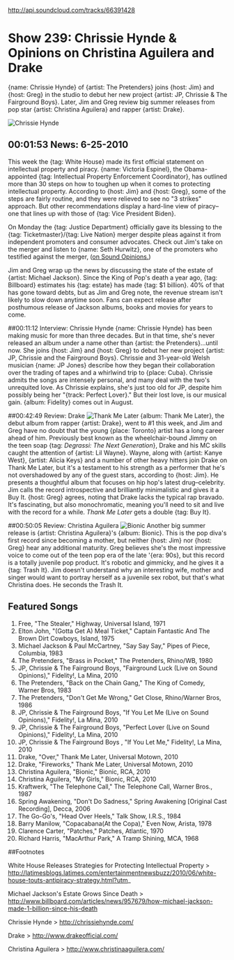 

http://api.soundcloud.com/tracks/66391428

# Show 239: Chrissie Hynde & Opinions on Christina Aguilera and Drake
{name: Chrissie Hynde} of {artist: The Pretenders} joins {host: Jim} and {host: Greg} in the studio to debut her new project {artist: JP, Chrissie & The Fairground Boys}. Later, Jim and Greg review big summer releases from pop star {artist: Christina Aguilera} and rapper {artist: Drake}.

![Chrissie Hynde](http://static.soundopinions.org/images/2010/chrissie.jpg)

## 00:01:53 News: 6-25-2010
This week the {tag: White House} made its first official statement on intellectual property and piracy. {name: Victoria Espinel}, the Obama-appointed {tag: Intellectual Property Enforcement Coordinator}, has outlined more than 30 steps on how to toughen up when it comes to protecting intellectual property. According to {host: Jim} and {host: Greg}, some of the steps are fairly routine, and they were relieved to see no "3 strikes" approach. But other recommendations display a hard-line view of piracy–one that lines up with those of {tag: Vice President Biden}.

On Monday the {tag: Justice Department} officially gave its blessing to the {tag: Ticketmaster}/{tag: Live Nation} merger despite pleas against it from independent promoters and consumer advocates. Check out Jim's take on the merger and listen to {name: Seth Hurwitz}, one of the promoters who testified against the merger, ([on Sound Opinions.](/show/219/)) 

Jim and Greg wrap up the news by discussing the state of the estate of {artist: Michael Jackson}. Since the King of Pop's death a year ago, {tag: Billboard} estimates his {tag: estate} has made {tag: $1 billion}. 40% of that has gone toward debts, but as Jim and Greg note, the revenue stream isn't likely to slow down anytime soon. Fans can expect release after posthumous release of Jackson albums, books and movies for years to come.



##00:11:12 Interview: Chrissie Hynde
{name: Chrissie Hynde} has been making music for more than three decades. But in that time, she's never released an album under a name other than {artist: the Pretenders}...until now. She joins {host: Jim} and {host: Greg} to debut her new project {artist: JP, Chrissie and the Fairground Boys}. Chrissie and 31-year-old Welsh musician {name: JP Jones} describe how they began their collaboration over the trading of tapes and a whirlwind trip to {place: Cuba}. Chrissie admits the songs are intensely personal, and many deal with the two's unrequited love. As Chrissie explains, she's just too old for JP, despite him possibly being her "{track: Perfect Lover}." But their lost love, is our musical gain. {album: Fidelity} comes out in August. 

##00:42:49 Review: Drake
![Thank Me Later](http://is4.mzstatic.com/image/thumb/Music/v4/34/e8/ac/34e8ac27-7ae5-6dd8-efb0-c51ba8886bd9/source/600x600bb.jpg "271256/378379062")
{album: Thank Me Later}, the debut album from rapper {artist: Drake}, went to #1 this week, and Jim and Greg have no doubt that the young {place: Toronto} artist has a long career ahead of him. Previously best known as the wheelchair-bound Jimmy on the teen soap {tag: *Degrassi: The Next Generation*}, Drake and his MC skills caught the attention of {artist: Lil Wayne}. Wayne, along with {artist: Kanye West}, {artist: Alicia Keys} and a number of other heavy hitters join Drake on Thank Me Later, but it's a testament to his strength as a performer that he's not overshadowed by any of the guest stars, according to {host: Jim}. He presents a thoughtful album that focuses on hip hop's latest drug–celebrity. Jim calls the record introspective and brilliantly minimalistic and gives it a Buy It. {host: Greg} agrees, noting that Drake lacks the typical rap bravado. It's fascinating, but also monochromatic, meaning you'll need to sit and live with the record for a while. *Thank Me Later* gets a double {tag: Buy It}.

##00:50:05 Review: Christina Aguilera
![Bionic](http://is4.mzstatic.com/image/thumb/Music/v4/27/be/58/27be586f-9276-34c7-c0fc-cfdc18fbc930/source/600x600bb.jpg "259398/371784453")
Another big summer release is {artist: Christina Aguilera}'s {album: Bionic}. This is the pop diva's first record since becoming a mother, but neither {host: Jim} nor {host: Greg} hear any additional maturity. Greg believes she's the most impressive voice to come out of the teen pop era of the late '{era: 90s}, but this record is a totally juvenile pop product. It's robotic and gimmicky, and he gives it a {tag: Trash It}. Jim doesn't understand why an interesting wife, mother and singer would want to portray herself as a juvenile sex robot, but that's what Christina does. He seconds the Trash It.

## Featured Songs
1. Free, "The Stealer," Highway, Universal Island, 1971
2. Elton John, "(Gotta Get A) Meal Ticket," Captain Fantastic And The Brown Dirt Cowboys, Island, 1975
3. Michael Jackson & Paul McCartney, "Say Say Say," Pipes of Piece, Columbia, 1983
4. The Pretenders, "Brass in Pocket," The Pretenders, Rhino/WB, 1980
5. JP, Chrissie & The Fairground Boys, "Fairground Luck (Live on Sound Opinions)," Fidelity!, La Mina, 2010
6. The Pretenders, "Back on the Chain Gang," The King of Comedy, Warner Bros, 1983
7. The Pretenders, "Don't Get Me Wrong," Get Close, Rhino/Warner Bros, 1986
8. JP, Chrissie & The Fairground Boys, "If You Let Me (Live on Sound Opinions)," Fidelity!, La Mina, 2010
9. JP, Chrissie & The Fairground Boys, "Perfect Lover (Live on Sound Opinions)," Fidelity!, La Mina, 2010
10. JP, Chrissie & The Fairground Boys , "If You Let Me," Fidelity!, La Mina, 2010
11. Drake, "Over," Thank Me Later, Universal Motown, 2010
12. Drake, "Fireworks," Thank Me Later, Universal Motown, 2010
13. Christina Aguilera, "Bionic," Bionic, RCA, 2010
14. Christina Aguilera, "My Girls," Bionic, RCA, 2010
15. Kraftwerk, "The Telephone Call," The Telephone Call, Warner Bros., 1987
16. Spring Awakening, "Don't Do Sadness," Spring Awakening [Original Cast Recording], Decca, 2006
17. The Go-Go's, "Head Over Heels," Talk Show, I.R.S., 1984
18. Barry Manilow, "Copacabana(At the Copa)," Even Now, Arista, 1978 
19. Clarence Carter, "Patches," Patches, Atlantic, 1970
20. Richard Harris, "MacArthur Park," A Tramp Shining, MCA, 1968

##Footnotes

White House Releases Strategies for Protecting Intellectual Property > http://latimesblogs.latimes.com/entertainmentnewsbuzz/2010/06/white-house-touts-antipiracy-strategy.html?utm_

Michael Jackson's Estate Grows Since Death > http://www.billboard.com/articles/news/957679/how-michael-jackson-made-1-billion-since-his-death

Chrissie Hynde > http://chrissiehynde.com/

Drake > http://www.drakeofficial.com/

Christina Aguilera > http://www.christinaaguilera.com/